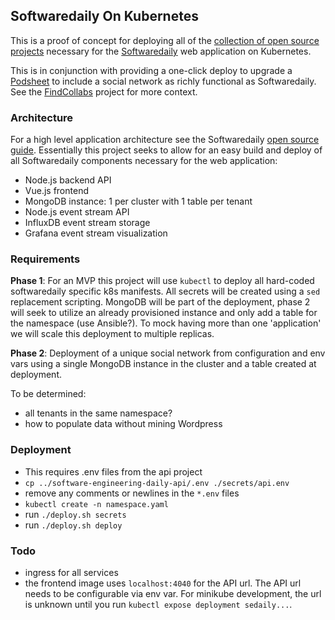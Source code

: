 ## Softwaredaily On Kubernetes
This is a proof of concept for deploying all of the
[collection of open source projects](https://github.com/SoftwareEngineeringDaily) necessary for the [Softwaredaily](https://www.softwaredaily.com) web application on Kubernetes.

This is in conjunction with providing a one-click deploy to upgrade a [Podsheet](podsheets.com) to include a social network as richly functional as Softwaredaily. See the [FindCollabs](https://findcollabs.com/project/IQNarf2tJ8Un4esfoXck) project for more context.

### Architecture
For a high level application architecture see the Softwaredaily [open source guide](https://softwareengineeringdaily.github.io/High_Level/architecture/). Essentially this project seeks to allow for an easy build and deploy of all Softwaredaily components necessary for the web application:
- Node.js backend API
- Vue.js frontend
- MongoDB instance: 1 per cluster with 1 table per tenant
- Node.js event stream API
- InfluxDB event stream storage
- Grafana event stream visualization

### Requirements
**Phase 1**: For an MVP this project will use `kubectl` to deploy all hard-coded softwaredaily specific k8s manifests. All secrets will be created using a `sed` replacement scripting. MongoDB will be part of the deployment, phase 2 will seek to utilize an already provisioned instance and only add a table for the namespace (use Ansible?). To mock having more than one 'application' we will scale this deployment to multiple replicas.

**Phase 2**: Deployment of a unique social network from configuration and env vars using a single MongoDB instance in the cluster and a table created at deployment.

To be determined:
- all tenants in the same namespace?
- how to populate data without mining Wordpress

### Deployment
- This requires .env files from the api project
- `cp ../software-engineering-daily-api/.env ./secrets/api.env`
- remove any comments or newlines in the `*.env` files
- `kubectl create -n namespace.yaml`
- run `./deploy.sh secrets`
- run `./deploy.sh deploy`

### Todo
- ingress for all services
- the frontend image uses `localhost:4040` for the API url. The API url needs to be configurable via env var. For minikube development, the url is unknown until you run `kubectl expose deployment sedaily...`.

